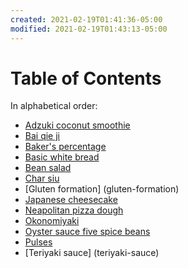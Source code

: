```yaml
---
created: 2021-02-19T01:41:36-05:00
modified: 2021-02-19T01:43:13-05:00
---
```


# Table of Contents

In alphabetical order:
* [Adzuki coconut smoothie](adzuki-coconut-smoothie.md)
* [Bai qie ji](bai-qie-ji)
* [Baker's percentage](bakers-percentage)
* [Basic white bread](basic-white-bread)
* [Bean salad](bean-salad)
* [Char siu](char-siu)
* [Gluten formation] (gluten-formation)
* [Japanese cheesecake](japanese-cheesecake)
* [Neapolitan pizza dough](neapolitan-pizza-dough)
* [Okonomiyaki](okonomiyaki)
* [Oyster sauce five spice beans](oyster-sauce-five-spice-beans)
* [Pulses](pulses)
* [Teriyaki sauce] (teriyaki-sauce)